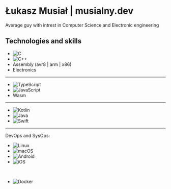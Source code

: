 # Łukasz Musiał | musialny.dev

Average guy with intrest in Computer Science and Electronic engineering

## Technologies and skills
- ![C](https://img.shields.io/badge/c-%2300599C.svg?style=for-the-badge&logo=c&logoColor=white)
- ![C++](https://img.shields.io/badge/c++-%2300599C.svg?style=for-the-badge&logo=c%2B%2B&logoColor=white)
- Assembly (avr8 | arm | x86)
- Electronics

___

- ![TypeScript](https://img.shields.io/badge/typescript-%23007ACC.svg?style=for-the-badge&logo=typescript&logoColor=white)
- ![JavaScript](https://img.shields.io/badge/javascript-%23323330.svg?style=for-the-badge&logo=javascript&logoColor=%23F7DF1E)
- Wasm

---

- ![Kotlin](https://img.shields.io/badge/kotlin-%237F52FF.svg?style=for-the-badge&logo=kotlin&logoColor=white)
- ![Java](https://img.shields.io/badge/java-%23ED8B00.svg?style=for-the-badge&logo=openjdk&logoColor=white)
- ![Swift](https://img.shields.io/badge/swift-F54A2A?style=for-the-badge&logo=swift&logoColor=white)

---

DevOps and SysOps:

- ![Linux](https://img.shields.io/badge/Linux-FCC624?style=for-the-badge&logo=linux&logoColor=black)
- ![macOS](https://img.shields.io/badge/mac%20os-000000?style=for-the-badge&logo=macos&logoColor=F0F0F0)
- ![Android](https://img.shields.io/badge/Android-3DDC84?style=for-the-badge&logo=android&logoColor=white)
- ![iOS](https://img.shields.io/badge/iOS-000000?style=for-the-badge&logo=ios&logoColor=white)

<br>

- ![Docker](https://img.shields.io/badge/docker-%230db7ed.svg?style=for-the-badge&logo=docker&logoColor=white)
